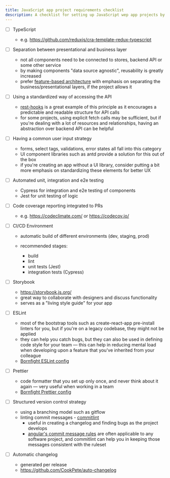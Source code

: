 ```yaml
---
title: JavaScript app project requirements checklist
description: A checklist for setting up JavaScript wep app projects by Bornfight standards.
---
```


-   [ ] TypeScript

    -   e.g. https://github.com/reduxjs/cra-template-redux-typescript

-   [ ] Separation between presentational and business layer

    -   not all components need to be connected to stores, backend API or some other service
    -   by making components "data source agnostic", reusability is greatly increased
    -   prefer
        [feature-based architecture](https://reactjs.org/docs/faq-structure.html#grouping-by-features-or-routes)
        with emphasis on separating the business/presentational layers, if the project allows it

-   [ ] Using a standardized way of accessing the API
    -   [rest-hooks](https://resthooks.io/) is a great example of this principle as it encourages a predictable and
        readable structure for API calls
    -   for some projects, using explicit fetch calls may be sufficient, but if you're dealing with a lot of
        resources and relationships, having an abstraction over backend API can be helpful
-   [ ] Having a common user input strategy
    -   forms, select tags, validations, error states all fall into this category
    -   UI component libraries such as antd provide a solution for this out of the box
    -   if you're creating an app without a UI library, consider putting a bit more emphasis on standardizing these
        elements for better UX
-   [ ] Automated unit, integration and e2e testing

    -   Cypress for integration and e2e testing of components
    -   Jest for unit testing of logic

-   [ ] Code coverage reporting integrated to PRs

    -   e.g. https://codeclimate.com/ or https://codecov.io/

-   [ ] CI/CD Environment
    -   automatic build of different environments (dev, staging, prod)
    -   recommended stages:

        -   build
        -   lint
        -   unit tests (Jest)
        -   integration tests (Cypress)
-   [ ] Storybook

    -   https://storybook.js.org/
    -   great way to collaborate with designers and discuss functionality
    -   serves as a "living style guide" for your app

-   [ ] ESLint

    -   most of the bootstrap tools such as create-react-app pre-install linters for you, but if you're on a legacy
        codebase, they might not be applied
    -   they can help you catch bugs, but they can also be used in defining code style for your team — this can
        help in reducing mental load when developing upon a feature that you've inherited from your colleague
    -   [Bornfight ESLint config](https://github.com/bornfight/eslint-config)

-   [ ] Prettier

    -   code formatter that you set up only once, and never think about it again — very useful when working in a
        team
    -   [Bornfight Prettier config](https://github.com/bornfight/prettier)

-   [ ] Structured version control strategy
    -   using a branching model such as gitflow
    -   linting commit messages - [commitlint](https://commitlint.js.org/#/)
        -   useful in creating a changelog and finding bugs as the project develops
        -   [angular's commit message rules](https://github.com/angular/angular/blob/master/CONTRIBUTING.md) are
            often applicable to any software project, and commitlint can help you in keeping those messages
            consistent with the ruleset
-   [ ] Automatic changelog
    -   generated per release
    -   https://github.com/CookPete/auto-changelog
